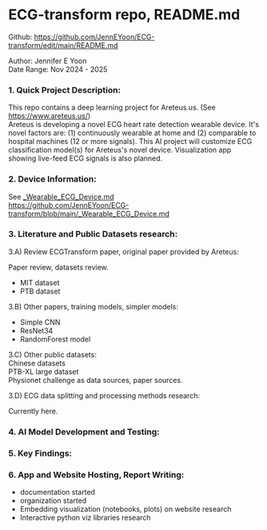 # ECG-transform repo, README.md  
Github: https://github.com/JennEYoon/ECG-transform/edit/main/README.md  

Author: Jennifer E Yoon   
Date Range: Nov 2024 - 2025

### 1. Quick Project Description:  
This repo contains a deep learning project for Areteus.us. (See https://www.areteus.us/)   
Areteus is developing a novel ECG heart rate detection wearable device. It's novel factors are: (1) continuously wearable at home and (2) comparable to hospital machines (12 or more signals). This AI project will customize ECG classification model(s) for Areteus's novel device. Visualization app showing live-feed ECG signals is also planned.  

### 2. Device Information:  
See <a href="https://github.com/JennEYoon/ECG-transform/blob/main/_Wearable_ECG_Device.md" >_Wearable_ECG_Device.md</a>  
https://github.com/JennEYoon/ECG-transform/blob/main/_Wearable_ECG_Device.md

### 3. Literature and Public Datasets research:  

3.A) Review ECGTransform paper, original paper provided by Areteus:  

Paper review, datasets review.  
* MIT dataset
* PTB dataset

3.B) Other papers, training models, simpler models:    
* Simple CNN
* ResNet34
* RandomForest model  

3.C) Other public datasets:  
Chinese datasets  
PTB-XL large dataset  
Physionet challenge as data sources, paper sources.  

3.D) ECG data splitting and processing methods research: 

Currently here.  

### 4. AI Model Development and Testing:    



### 5. Key Findings:  


### 6. App and Website Hosting, Report Writing:  

* documentation started
* organization started
* Embedding visualization (notebooks, plots) on website research 
* Interactive python viz libraries research  
